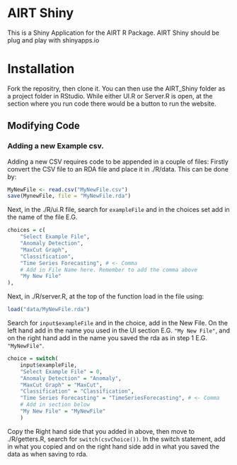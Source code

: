 # AIRT Shiny

This is a Shiny Application for the AIRT R Package. AIRT Shiny should be plug and play with shinyapps.io
# Installation
Fork the repositry, then clone it. You can then use the AIRT_Shiny folder as a project folder in RStudio.
While either UI.R or Server.R is open, at the section where you run code there would be a button to run the website.

## Modifying Code

### Adding a new Example csv.

Adding a new CSV requires code to be appended in a couple of files:
Firstly convert the CSV file to an RDA file and place it in ./R/data. This can be done by:

```R
MyNewFile <- read.csv("MyNewFile.csv")
save(MynewFile, file = "MyNewFile.rda")
```

Next, in the ./R/ui.R file, search for `exampleFile` and in the choices set add in the name of the file E.G.

```R
choices = c(
    "Select Example File",
    "Anomaly Detection",
    "MaxCut Graph",
    "Classification",
    "Time Series Forecasting", # <- Comma
    # Add in File Name here. Remember to add the comma above
    "My New File"
),
```

Next, in ./R/server.R, at the top of the function load in the file using:

```R
load("data/MyNewFile.rda")
```

Search for `input$exampleFile` and in the choice, add in the New File. On the left hand add in the name you used in the UI section E.G. `"My New File"`, and on the right hand add in the name you saved the rda as in step 1 E.G. `"MyNewFile"`.

```R
choice = switch(
    input$exampleFile,
    "Select Example File" = 0,
    "Anomaly Detection" = "Anomaly",
    "MaxCut Graph" = "MaxCut",
    "Classification" = "Classification",
    "Time Series Forecasting" = "TimeSeriesForecasting", # <- Comma
    # Add in section below
    "My New File" = "MyNewFile"
    )
```

Copy the Right hand side that you added in above, then move to ./R/getters.R, search for `switch(csvChoice())`. In the switch statement, add in what you copied and on the right hand side add in what you saved the data as when saving to rda.
